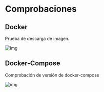 # Comprobaciones

## Docker

Prueba de descarga de imagen.

![img](https://i.imgur.com/LU6PKyJ.png)

## Docker-Compose

Comprobación de versión de docker-compose

![img](https://i.imgur.com/dfLRYlr.png)